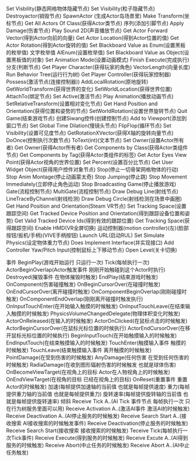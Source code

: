 Set Visbility(静态网格物体隐藏节点)
Set Visibility(粒子隐藏节点)
Destroyactor(销毁节点)
SpawnActor <name> (生成Actor岛场景里)
Make Transform(坐标节点)
Get All Actors Of Class(获得Actor类节点)
序列(添加引脚节点)
Apply Damage(伤害节点)
Play Sound 2D(声音播放节点)
Get Actor Forward Vector(得到Actor向前的向量)
Get Actor Location(得到Actor位置的值)
Get Actor Rotation(得到Actor旋转的值)
Set Blackboard Value as Enum(设置黑板的枚举值)
文字枚举值 AIEnum(设置枚举值)
Set Blackboard Value as Object(设置黑板值的对象)
Set Animation Mode(设置动画模式)
Finish Execute(完成执行)
分支(判断节点)
Get Player Character(获得玩家的角色)
VectorLength(向量长度)
Run Behavior Tree(运行行为树)
Get Player Controller(获得玩家控制器)
Possess(激活节点(连接控制器))
AddLocalRotation(原地旋转)
GetWorldTransform(获得世界的变化)
SetWorldLocation(获得世界位置)
AttachTo(绑定节点)
Set Active(激活节点)
Play Animation(播放动画节点)
SetRelativeTransform(设置相对变化节点)
Get Hand Position and Orientation(获得位置和姿势的节点)
SetWorldRotation(设置世界旋转节点)
Quit Game(结束游戏节点)
创建Siwang控件(创建控制节点)
Add to Viewport(添加到窗口节点)
Set Global Time Dilation(慢镜头节点)
FlipFlop(循环节点)
Set Visibility(设置可见度节点)
GetRotationXVector(获得X轴的旋转向量节点)
DoOnce(控制执行次数节点)
ToText(int)(文本节点)
Set Owner(设置Actor所有者)
Get Owner(获得Actor所有者)
Get Components by Class(获得Actor类组件节点)
Get Components by Tag(获得Actor类组件的标签)
Get Actor Eyes View Point(获得Actor视角的世界位置)
Set Percent(设置百分比节点)
Get User Widget Object(获得用户控件对象节点)
Stop(停止一切骨架网格物体的行动)
Stop Anim Montage(停止动画蒙太奇)
Stop Jumping(停止跳)
Stop Movement Immediately(立即停止角色运动)
Stop Broadcasting Game(停止播放游戏)
Gate(流程控制节点)
MultiGate(流程控制节点)
Draw Debug Line(射线节点)
LineTraceByChannel(射线检测)
Draw Debug Circle(射线检测在场景中画圈)
Get Hand Position and Orientation(Steam VR节点)
Set Tracking Space(设置跟踪空间)
Get Tracked Device Position and Orientation(得到跟踪设备位置和姿势)
Get Valid Tracked Device Ids(得到有效的跟踪位置)
Get Tracking Space(获得跟踪空间)
Enable HMD(VR全屏切换)
运动控制器(motion controller)(左)(脸部按钮/扳机/手柄)(VIVE手柄按钮)
Launch URL(启动RUL)
Set Simulate Physics(设定物体重力节点)
Does Implement Interface(并实现接口)
Add Controller Yaw/Pitch Input(控制鼠标上下移动节点)
Open Level(关卡切换)

事件
BeginPlay(游戏开始运行 只运行一次)
Tick(每帧执行一次)
ActorBeginOverlap(Actor触发事件 刚刚开始触碰到这个Actor时执行)
Destroyed(摧毁事件 在物体摧毁时触发)
EndPlay(结束游戏时触发)
OnComponent(伤害碰撞触发)
OnBeginCursorOver(在碰撞时触发)
OnEndCursorOver(离开碰撞时触发)
OnComponentBeginOverlap(刚刚碰撞时触发)
OnComponentEndOverlap(刚刚离开碰撞时触发执行)
OnInputTouchEnter(在开始输入触摸的时候触发)
OnInputTouchLeave(在结束输入触摸的时候触发)
PhysicsVolumeChangedDelegate(物理体积变化时触发)
ActorOnReleased(在输入的时候触发)
ActorOnClicked(在鼠标点击的时候触发)
ActorBeginCursorOver(在鼠标光标位置的时候执行)
ActorEndCursorOver(在移开鼠标光标位置的时候执行)
BeginInputTouch(在开始触摸输入的时候触发)
EndInputTouch(在结束触摸输入的时候触发)
TouchEnter(触摸输入事件 触摸的时候触发)
TouchLeave(结束触摸输入事件 离开触摸的时候触发)
PointDamage(在受到伤害的时候触发)
AnyDamage(任何伤害 在受到任何伤害的时候触发)
RadiaDamage(在收到图形辐射伤害的时候触发 也就是球体伤害)
OnBecomeViewTarget(在视角上的目标 Actor在人物视角上的时候触发)
OnEndViewTarget(在视角的目标 已经在视角上的目标)
OnReset(重置事件 重置Actor的时候触发)
加速(每帧提供加速轴的当前值 也就是每帧提供速度)
重力(每帧提供重力轴的当前值 也就是每帧提供重力)
旋转速率(每帧提供旋转轴的当前值 也就是每帧提供旋转速率)
倾斜
Receive Tick A..(AI Tick 事件节点 每帧执行一次 只在行为树服务里面可以用)
Receive Activation A..(激活AI事件 激活AI的时候触发)
Receive Deactivation A..(AI停止服务的时候触发)
Receive Search Start A..(接收搜索 AI接收搜索的时候触发事件)
Receive Deactivation(停止服务的时候触发)
Receive Search Start(接收搜索 接收搜索的时候触发)
Teceive Tick(每帧执行一次Tick事件)
Receive Execute(得到服务的时候触发)
Receive Excute A..(AI得到服务的时候触发)
Receive Abort(中止任务的时候触发)
Receive Abort A..(AI中止任务触发)











